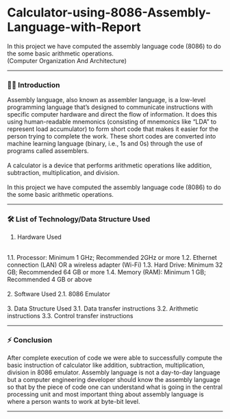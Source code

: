 # Calculator-using-8086-Assembly-Language-with-Report
In this project we have computed the assembly language code (8086) to do the some basic arithmetic operations.
<br>
(Computer Organization And Architecture)
<br>

---

### :woman_technologist: Introduction

Assembly language, also known as assembler language, is a low-level
programming language that’s designed to communicate instructions with
specific computer hardware and direct the flow of information. It does this
using human-readable mnemonics (consisting of mnemonics like “LDA”
to represent load accumulator) to form short code that makes it easier for
the person trying to complete the work. These short codes are converted
into machine learning language (binary, i.e., 1s and 0s) through the use of
programs called assemblers.
<br>
<br>
A calculator is a device that performs arithmetic operations like addition,
subtraction, multiplication, and division.
<br>
<br>
In this project we have computed the assembly language code (8086) to do
the some basic arithmetic operations.

---
### :hammer_and_wrench: List of Technology/Data Structure Used

1. Hardware Used
<br>
1.1. Processor: Minimum 1 GHz; Recommended 2GHz or more
1.2. Ethernet connection (LAN) OR a wireless adapter (Wi-Fi)
1.3. Hard Drive: Minimum 32 GB; Recommended 64 GB or more
1.4. Memory (RAM): Minimum 1 GB; Recommended 4 GB or
above
<br>
<br>
2. Software Used
2.1. 8086 Emulator
<br>
<br>
3. Data Structure Used
3.1. Data transfer instructions
3.2. Arithmetic instructions
3.3. Control transfer instructions

--- 
### :zap: Conclusion

After complete execution of code we were able to successfully compute
the basic instruction of calculator like addition, subtraction, multiplication,
division in 8086 emulator.
Assembly language is not a day-to-day language but a computer
engineering developer should know the assembly language so that by the
piece of code one can understand what is going in the central processing
unit and most important thing about assembly language is where a person
wants to work at byte-bit level.

---

<div id="header" align="center">
  
  <img src="https://komarev.com/ghpvc/?username=vaishaliranjan&style=flat-square&color=blue" alt=""/>
  
<div>



